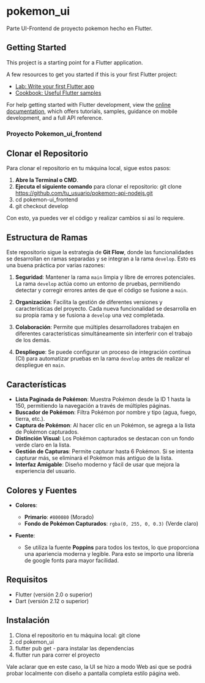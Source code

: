 # pokemon_ui

Parte UI-Frontend de proyecto pokemon hecho en Flutter.

## Getting Started

This project is a starting point for a Flutter application.

A few resources to get you started if this is your first Flutter project:

- [Lab: Write your first Flutter app](https://docs.flutter.dev/get-started/codelab)
- [Cookbook: Useful Flutter samples](https://docs.flutter.dev/cookbook)

For help getting started with Flutter development, view the
[online documentation](https://docs.flutter.dev/), which offers tutorials,
samples, guidance on mobile development, and a full API reference.


### Proyecto Pokemon_ui_frontend

## Clonar el Repositorio

Para clonar el repositorio en tu máquina local, sigue estos pasos:

1. **Abre la Terminal o CMD**.
2. **Ejecuta el siguiente comando** para clonar el repositorio:
   git clone https://github.com/tu_usuario/pokemon-api-nodejs.git
3. cd pokemon-ui_frontend
4. git checkout develop

Con esto, ya puedes ver el código y realizar cambios si así lo requiere.

## Estructura de Ramas

Este repositorio sigue la estrategia de **Git Flow**, donde las funcionalidades se desarrollan en ramas separadas y se integran a la rama `develop`. Esto es una buena práctica por varias razones:

1. **Seguridad**: Mantener la rama `main` limpia y libre de errores potenciales. La rama `develop` actúa como un entorno de pruebas, permitiendo detectar y corregir errores antes de que el código se fusione a `main`.

2. **Organización**: Facilita la gestión de diferentes versiones y características del proyecto. Cada nueva funcionalidad se desarrolla en su propia rama y se fusiona a `develop` una vez completada.

3. **Colaboración**: Permite que múltiples desarrolladores trabajen en diferentes características simultáneamente sin interferir con el trabajo de los demás. 

4. **Despliegue**: Se puede configurar un proceso de integración continua (CI) para automatizar pruebas en la rama `develop` antes de realizar el despliegue en `main`.

## Características

- **Lista Paginada de Pokémon**: Muestra Pokémon desde la ID 1 hasta la 150, permitiendo la navegación a través de múltiples páginas.
- **Buscador de Pokémon**: Filtra Pokémon por nombre y tipo (agua, fuego, tierra, etc.).
- **Captura de Pokémon**: Al hacer clic en un Pokémon, se agrega a la lista de Pokémon capturados.
- **Distinción Visual**: Los Pokémon capturados se destacan con un fondo verde claro en la lista.
- **Gestión de Capturas**: Permite capturar hasta 6 Pokémon. Si se intenta capturar más, se eliminará el Pokémon más antiguo de la lista.
- **Interfaz Amigable**: Diseño moderno y fácil de usar que mejora la experiencia del usuario.

## Colores y Fuentes

- **Colores**:
  - **Primario**: `#800080` (Morado)
  - **Fondo de Pokémon Capturados**: `rgba(0, 255, 0, 0.3)` (Verde claro)

- **Fuente**:
  - Se utiliza la fuente **Poppins** para todos los textos, lo que proporciona una apariencia moderna y legible. Para esto se importo una librería de google fonts para mayor facilidad.

## Requisitos

- Flutter (versión 2.0 o superior)
- Dart (versión 2.12 o superior)

## Instalación

1. Clona el repositorio en tu máquina local: git clone <URL de este repo>
2. cd pokemon_ui
3. flutter pub get - para instalar las dependencias
4. flutter run para correr el proyecto

Vale aclarar que en este caso, la UI se hizo a modo Web asi que se podrá probar localmente con diseño a pantalla completa estilo página web.
